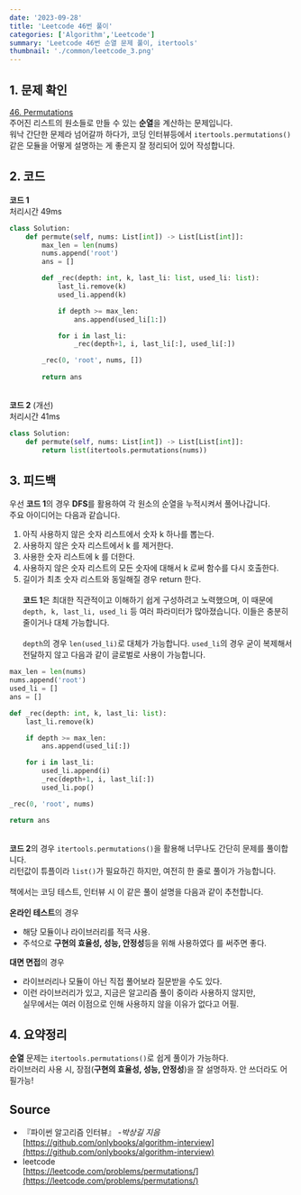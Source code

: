 ```yaml
---
date: '2023-09-28'
title: 'Leetcode 46번 풀이'
categories: ['Algorithm','Leetcode']
summary: 'Leetcode 46번 순열 문제 풀이, itertools'
thumbnail: './common/leetcode_3.png'
---
```

## 1. 문제 확인

[46. Permutations](https://leetcode.com/problems/permutations/)
\
주어진 리스트의 원소들로 만들 수 있는 **순열**을 계산하는 문제입니다.  
워낙 간단한 문제라 넘어갈까 하다가, 코딩 인터뷰등에서 `itertools.permutations()`같은 모듈을 어떻게 설명하는 게 좋은지 잘 정리되어 있어 작성합니다.  

## 2. 코드

**코드 1**  
처리시간 49ms
```py
class Solution:
    def permute(self, nums: List[int]) -> List[List[int]]:
        max_len = len(nums)
        nums.append('root')
        ans = []

        def _rec(depth: int, k, last_li: list, used_li: list):
            last_li.remove(k)
            used_li.append(k)

            if depth >= max_len:
                ans.append(used_li[1:])

            for i in last_li:
                _rec(depth+1, i, last_li[:], used_li[:])

        _rec(0, 'root', nums, [])
        
        return ans
```
\
**코드 2** (개선)  
처리시간 41ms
```py
class Solution:
    def permute(self, nums: List[int]) -> List[List[int]]:
        return list(itertools.permutations(nums))
```

## 3. 피드백
우선 **코드 1**의 경우 **DFS**를 활용하여 각 원소의 순열을 누적시켜서 풀어나갑니다.  
주요 아이디어는 다음과 같습니다.  

1. 아직 사용하지 않은 숫자 리스트에서 숫자 k 하나를 뽑는다.  
2. 사용하지 않은 숫자 리스트에서 k 를 제거한다.  
3. 사용한 숫자 리스트에 k 를 더한다.  
4. 사용하지 않은 숫자 리스트의 모든 숫자에 대해서 k 로써 함수를 다시 호출한다.
5. 길이가 최초 숫자 리스트와 동일해질 경우 return 한다.  
\
**코드 1**은 최대한 직관적이고 이해하기 쉽게 구성하려고 노력했으며, 이 때문에 `depth, k, last_li, used_li` 등 여러 파라미터가 많아졌습니다. 이들은 충분히 줄이거나 대체 가능합니다.  
\
`depth`의 경우 `len(used_li)`로 대체가 가능합니다. `used_li`의 경우 굳이 복제해서 전달하지 않고 다음과 같이 글로벌로 사용이 가능합니다.  

```py
max_len = len(nums)
nums.append('root')
used_li = []
ans = []

def _rec(depth: int, k, last_li: list):
    last_li.remove(k)

    if depth >= max_len:
        ans.append(used_li[:])

    for i in last_li:
        used_li.append(i)
        _rec(depth+1, i, last_li[:])
        used_li.pop()

_rec(0, 'root', nums)

return ans
```
\
**코드 2**의 경우 `itertools.permutations()`을 활용해 너무나도 간단히 문제를 풀이합니다.  
리턴값이 튜플이라 `list()`가 필요하긴 하지만, 여전히 한 줄로 풀이가 가능합니다.  
\
책에서는 코딩 테스트, 인터뷰 시 이 같은 풀이 설명을 다음과 같이 추천합니다.  
\
**온라인 테스트**의 경우
- 해당 모듈이나 라이브러리를 적극 사용.  
- 주석으로 **구현의 효율성, 성능, 안정성**등을 위해 사용하였다 를 써주면 좋다.  

**대면 면접**의 경우
- 라이브러리나 모듈이 아닌 직접 풀어보라 질문받을 수도 있다.  
- 이런 라이브러리가 있고, 지금은 알고리즘 풀이 중이라 사용하지 않지만,  
  실무에서는 여러 이점으로 인해 사용하지 않을 이유가 없다고 어필.  

## 4. 요약정리

**순열** 문제는 `itertools.permutations()`로 쉽게 풀이가 가능하다.  
라이브러리 사용 시, 장점(**구현의 효율성, 성능, 안정성**)을 잘 설명하자. 안 쓰더라도 어필가능!

## Source

- 『파이썬 알고리즘 인터뷰』 *-박상길 지음*  
  [https://github.com/onlybooks/algorithm-interview](https://github.com/onlybooks/algorithm-interview)
- leetcode  
  [https://leetcode.com/problems/permutations/](https://leetcode.com/problems/permutations/)